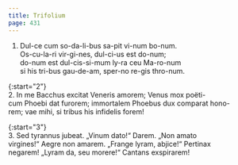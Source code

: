 ```yaml
---
title: Trifolium 
page: 431
---  
```


  1. Dul-ce cum so-da-li-bus sa-pit vi-num bo-num.  
Os-cu-la-ri vir-gi-nes, dul-ci-us est do-num;  
do-num est dul-cis-si-mum ly-ra ceu Ma-ro-num  
si his tri-bus gau-de-am, sper-no re-gis thro-num.  

{:start="2"}  
2. In me Bacchus excitat Veneris amorem; Venus mox poëti-  
cum Phoebi dat furorem; immortalem Phoebus dux comparat hono-  
rem; vae mihi, si tribus his infidelis forem!  

{:start="3"}  
3. Sed tyrannus jubeat. „Vinum dato!“ Darem. „Non amato  
virgines!“ Aegre non amarem. „Frange lyram, abjice!“ Pertinax  
negarem! „Lyram da, seu morere!“ Cantans exspirarem!  
